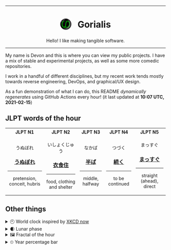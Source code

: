 ***

<h1 align="center">
<sub>
    <img src="readme/resources/avatar.png" height="36">
</sub>
&nbsp;
Gorialis
</h1>
<p align="center">
Hello! I like making tangible software.
</p>

***

My name is Devon and this is where you can view my public projects. I have a mix of stable and experimental projects, as well as some more comedic repositories.

I work in a handful of different disciplines, but my recent work tends mostly towards reverse engineering, DevOps, and graphical/UX design.

As a fun demonstration of what I can do, this README *dynamically regenerates* using GitHub Actions every hour! (it last updated at **10:07 UTC, 2021-02-15**)

<h2>JLPT words of the hour</h2>
<table>
    <tr>
        <th>JLPT N1</th>
        <th>JLPT N2</th>
        <th>JLPT N3</th>
        <th>JLPT N4</th>
        <th>JLPT N5</th>
    </tr>
    <tr>
        <td>
            <p align="center">うぬぼれ</p>
            <h3 align="center"><b><a href="https://jisho.org/search/%E3%81%86%E3%81%AC%E3%81%BC%E3%82%8C">うぬぼれ</a></b></h3>
            <hr>
            <p align="center">pretension,<wbr> conceit,<wbr> hubris</p>
        </td>
        <td>
            <p align="center">いしょくじゅう</p>
            <h3 align="center"><b><a href="https://jisho.org/search/%E8%A1%A3%E9%A3%9F%E4%BD%8F">衣食住</a></b></h3>
            <hr>
            <p align="center">food,<wbr> clothing and shelter</p>
        </td>
        <td>
            <p align="center">なかば</p>
            <h3 align="center"><b><a href="https://jisho.org/search/%E5%8D%8A%E3%81%B0">半ば</a></b></h3>
            <hr>
            <p align="center">middle,<wbr> halfway</p>
        </td>
        <td>
            <p align="center">つづく</p>
            <h3 align="center"><b><a href="https://jisho.org/search/%E7%B6%9A%E3%81%8F">続く</a></b></h3>
            <hr>
            <p align="center">to be continued</p>
        </td>
        <td>
            <p align="center">まっすぐ</p>
            <h3 align="center"><b><a href="https://jisho.org/search/%E3%81%BE%E3%81%A3%E3%81%99%E3%81%90">まっすぐ</a></b></h3>
            <hr>
            <p align="center">straight (ahead),<wbr> direct</p>
        </td>
    </tr>
</table>

<h2>Other things</h2>
<details>
<summary>🕙  World clock inspired by <a href="https://xkcd.com/now">XKCD now</a></summary>

> <img src="generated/now.png" width="512">

</details>
<details>
<summary>🌒 Lunar phase</summary>

The moon is approximately 14.51% through its phase (Waxing Crescent).

</details>
<details>
<summary>&#x1f5bc; Fractal of the hour</summary>

> <img src="generated/fractal.png" width="512">

</details>
<details>
<summary>&#x23f2; Year percentage bar</summary>
<pre><code>2021 [██▁▁▁▁▁▁▁▁▁▁▁▁▁▁▁▁▁▁] 12.44%</code></pre>
</details>
